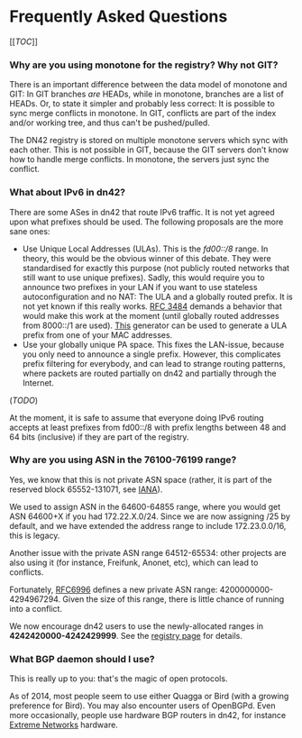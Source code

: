 # Frequently Asked Questions

[[_TOC_]]

### Why are you using monotone for the registry? Why not GIT?

There is an important difference between the data model of monotone and GIT: In GIT branches *are* HEADs, while in monotone, branches are a list of HEADs. Or, to state it simpler and probably less correct: It is possible to sync merge conflicts in monotone. In GIT, conflicts are part of the index and/or working tree, and thus can't be pushed/pulled.

The DN42 registry is stored on multiple monotone servers which sync with each other. This is not possible in GIT, because the GIT servers don't know how to handle merge conflicts. In monotone, the servers just sync the conflict.


### What about IPv6 in dn42?

There are some ASes in dn42 that route IPv6 traffic. It is not yet agreed upon what prefixes should be used. The following proposals are the more sane ones:

* Use Unique Local Addresses (ULAs). This is the *fd00::/8* range. In theory, this would be the obvious winner of this debate. They were standardised for exactly this purpose (not publicly routed networks that still want to use unique prefixes). Sadly, this would require you to announce two prefixes in your LAN if you want to use stateless autoconfiguration and no NAT: The ULA and a globally routed prefix. It is not yet known if this really works. [RFC 3484](https://tools.ietf.org/html/rfc3484) demands a behavior that would make this work at the moment (until globally routed addresses from 8000::/1 are used).
[This](http://www.sixxs.net/tools/grh/ula) generator can be used to generate a ULA prefix from one of your MAC addresses.
* Use your globally unique PA space. This fixes the LAN-issue, because you only need to announce a single prefix.  However, this complicates prefix filtering for everybody, and can lead to strange routing patterns, where packets are routed partially on dn42 and partially through the Internet.

(*TODO*)

At the moment, it is safe to assume that everyone doing IPv6 routing accepts at least prefixes from fd00::/8 with prefix lengths between 48 and 64 bits (inclusive) if they are part of the registry.


### Why are you using ASN in the 76100-76199 range?

Yes, we know that this is not private ASN space (rather, it is part of the reserved block 65552-131071, see [IANA](http://www.iana.org/assignments/as-numbers/as-numbers.xhtml)).

We used to assign ASN in the 64600-64855 range, where you would get ASN 64600+X if you had 172.22.X.0/24.  Since we are now assigning /25 by default, and we have extended the address range to include 172.23.0.0/16, this is legacy.

Another issue with the private ASN range 64512-65534: other projects are also using it (for instance, Freifunk, Anonet, etc), which can lead to conflicts.

Fortunately, [RFC6996](http://tools.ietf.org/html/rfc6996) defines a new private ASN range: 4200000000-4294967294.  Given the size of this range, there is little chance of running into a conflict.

We now encourage dn42 users to use the newly-allocated ranges in **4242420000-4242429999**. See the [registry page](Services/Whois#AS-numbers) for details.


### What BGP daemon should I use?

This is really up to you: that's the magic of open protocols.

As of 2014, most people seem to use either Quagga or Bird (with a growing preference for Bird). You may also encounter users of OpenBGPd. Even more occasionally, people use hardware BGP routers in dn42, for instance [Extreme Networks](howto/bgp-on-extreme-summit1i) hardware.

